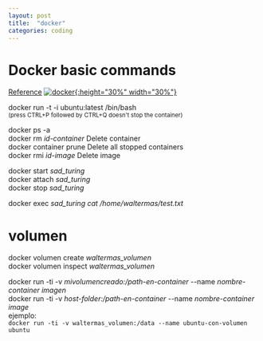 ```yaml
---
layout: post
title:  "docker"
categories: coding
---
```

# Docker basic commands  
[Reference](https://docs.docker.com/engine/reference/commandline/docker/)
[![docker](/wjekyll/assets/images/docker.png){:height="30%" width="30%"}](https://docs.docker.com/engine/reference/commandline/docker/)

docker run -t -i ubuntu:latest /bin/bash  
<sub>(press CTRL+P followed by CTRL+Q doesn't stop the container)</sub>

docker ps -a  
docker rm *id-container*  Delete container  
docker container prune  Delete all stopped containers  
docker rmi *id-image*  Delete image


docker start *sad_turing*  
docker attach *sad_turing*  
docker stop *sad_turing*

docker exec *sad_turing cat /home/waltermas/test.txt*

# volumen  
docker volumen create *waltermas_volumen*  
docker volumen inspect *waltermas_volumen*

docker run -ti -v *mivolumencreado:/path-en-container* --name *nombre-container imagen*  
docker run -ti -v *host-folder:/path-en-container* --name *nombre-container image*  
ejemplo:  
`docker run -ti -v waltermas_volumen:/data --name ubuntu-con-volumen ubuntu`
	

